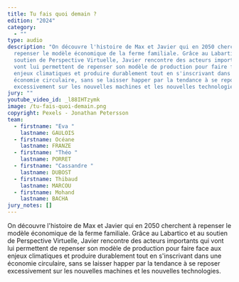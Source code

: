 ```yaml
---
title: Tu fais quoi demain ?
edition: "2024"
category:
  - ""
type: audio
description: "On découvre l'histoire de Max et Javier qui en 2050 cherchent à
  repenser le modèle économique de la ferme familiale. Grâce au Labartico et au
  soutien de Perspective Virtuelle, Javier rencontre des acteurs importants qui
  vont lui permettent de repenser son modèle de production pour faire face aux
  enjeux climatiques et produire durablement tout en s'inscrivant dans une
  économie circulaire, sans se laisser happer par la tendance à se reposer
  excessivement sur les nouvelles machines et les nouvelles technologies. "
jury: ""
youtube_video_id: _l88IHTzymk
image: /tu-fais-quoi-demain.png
copyright: Pexels - Jonathan Petersson
team:
  - firstname: "Eva "
    lastname: GAULOIS
  - firstname: Océane
    lastname: FRANZE
  - firstname: "Théo "
    lastname: PORRET
  - firstname: "Cassandre "
    lastname: DUBOST
  - firstname: Thibaud
    lastname: MARCOU
  - firstname: Mohand
    lastname: BACHA
jury_notes: []
---
```

On découvre l'histoire de Max et Javier qui en 2050 cherchent à repenser le modèle économique de la ferme familiale. Grâce au Labartico et au soutien de Perspective Virtuelle, Javier rencontre des acteurs importants qui vont lui permettent de repenser son modèle de production pour faire face aux enjeux climatiques et produire durablement tout en s'inscrivant dans une économie circulaire, sans se laisser happer par la tendance à se reposer excessivement sur les nouvelles machines et les nouvelles technologies.
